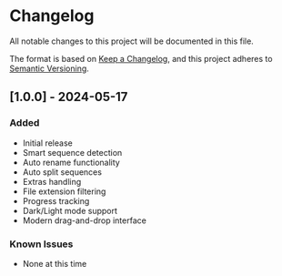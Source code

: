 # Changelog

All notable changes to this project will be documented in this file.

The format is based on [Keep a Changelog](https://keepachangelog.com/en/1.0.0/),
and this project adheres to [Semantic Versioning](https://semver.org/spec/v2.0.0.html).

## [1.0.0] - 2024-05-17

### Added
- Initial release
- Smart sequence detection
- Auto rename functionality
- Auto split sequences
- Extras handling
- File extension filtering
- Progress tracking
- Dark/Light mode support
- Modern drag-and-drop interface

### Known Issues
- None at this time 